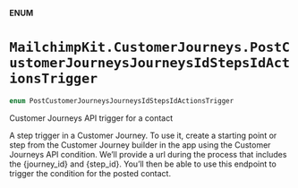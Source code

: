 **ENUM**

# `MailchimpKit.CustomerJourneys.PostCustomerJourneysJourneysIdStepsIdActionsTrigger`

```swift
enum PostCustomerJourneysJourneysIdStepsIdActionsTrigger
```

Customer Journeys API trigger for a contact

A step trigger in a Customer Journey. To use it, create a starting point or step from the Customer Journey builder in the app using the Customer Journeys API condition. We’ll provide a url during the process that includes the {journey_id} and {step_id}. You’ll then be able to use this endpoint to trigger the condition for the posted contact.
